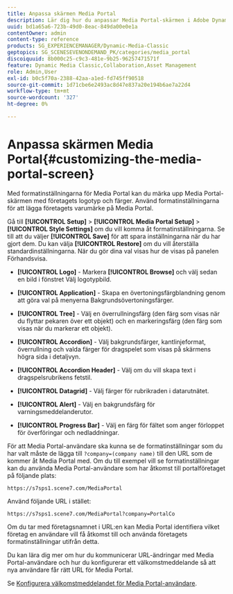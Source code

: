 ```yaml
---
title: Anpassa skärmen Media Portal
description: Lär dig hur du anpassar Media Portal-skärmen i Adobe Dynamic Media Classic.
uuid: bd1a65a6-723b-49d0-8eac-849da00e0e1a
contentOwner: admin
content-type: reference
products: SG_EXPERIENCEMANAGER/Dynamic-Media-Classic
geptopics: SG_SCENESEVENONDEMAND_PK/categories/media_portal
discoiquuid: 8b000c25-c9c3-481e-9b25-96257471571f
feature: Dynamic Media Classic,Collaboration,Asset Management
role: Admin,User
exl-id: b0c5f70a-2388-42aa-a1ed-fd745ff90518
source-git-commit: 1d71cbe6e2493ac8d47e837a20e194b6ae7a22d4
workflow-type: tm+mt
source-wordcount: '327'
ht-degree: 0%

---
```


# Anpassa skärmen Media Portal{#customizing-the-media-portal-screen}

Med formatinställningarna för Media Portal kan du märka upp Media Portal-skärmen med företagets logotyp och färger. Använd formatinställningarna för att lägga företagets varumärke på Media Portal.

Gå till **[!UICONTROL Setup]** > **[!UICONTROL Media Portal Setup]** > **[!UICONTROL Style Settings]** om du vill komma åt formatinställningarna. Se till att du väljer **[!UICONTROL Save]** för att spara inställningarna när du har gjort dem. Du kan välja **[!UICONTROL Restore]** om du vill återställa standardinställningarna. När du gör dina val visas hur de visas på panelen Förhandsvisa.

* **[!UICONTROL Logo]** - Markera  **[!UICONTROL Browse]** och välj sedan en bild i fönstret Välj logotypbild.

* **[!UICONTROL Application]** - Skapa en övertoningsfärgblandning genom att göra val på menyerna Bakgrundsövertoningsfärger.

* **[!UICONTROL Tree]** - Välj en överrullningsfärg (den färg som visas när du flyttar pekaren över ett objekt) och en markeringsfärg (den färg som visas när du markerar ett objekt).

* **[!UICONTROL Accordion]** - Välj bakgrundsfärger, kantlinjeformat, överrullning och valda färger för dragspelet som visas på skärmens högra sida i detaljvyn.

* **[!UICONTROL Accordion Header]** - Välj om du vill skapa text i dragspelsrubrikens fetstil.

* **[!UICONTROL Datagrid]** - Välj färger för rubrikraden i datarutnätet.

* **[!UICONTROL Alert]** - Välj en bakgrundsfärg för varningsmeddelanderutor.

* **[!UICONTROL Progress Bar]** - Välj en färg för fältet som anger förloppet för överföringar och nedladdningar.

För att Media Portal-användare ska kunna se de formatinställningar som du har valt måste de lägga till `?company=(company name)` till den URL som de kommer åt Media Portal med. Om du till exempel vill se formatinställningar kan du använda Media Portal-användare som har åtkomst till portalföretaget på följande plats:

`https://s7sps1.scene7.com/MediaPortal`

Använd följande URL i stället:

`https://s7sps1.scene7.com/MediaPortal?company=PortalCo`

Om du tar med företagsnamnet i URL:en kan Media Portal identifiera vilket företag en användare vill få åtkomst till och använda företagets formatinställningar utifrån detta.

Du kan lära dig mer om hur du kommunicerar URL-ändringar med Media Portal-användare och hur du konfigurerar ett välkomstmeddelande så att nya användare får rätt URL för Media Portal.

Se [Konfigurera välkomstmeddelandet för Media Portal-användare](adding-media-portal-users.md#setting_up_the_welcome_e_mail_message_for_media_portal_users).
